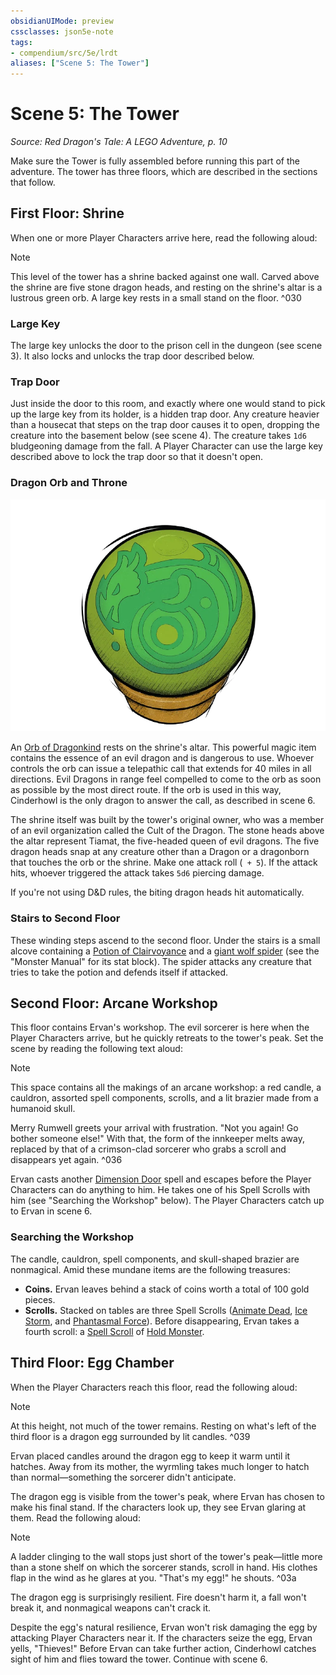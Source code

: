 ```yaml
---
obsidianUIMode: preview
cssclasses: json5e-note
tags:
- compendium/src/5e/lrdt
aliases: ["Scene 5: The Tower"]
---
```

# Scene 5: The Tower
*Source: Red Dragon's Tale: A LEGO Adventure, p. 10* 

Make sure the Tower is fully assembled before running this part of the adventure. The tower has three floors, which are described in the sections that follow.

## First Floor: Shrine

When one or more Player Characters arrive here, read the following aloud:

> [!note] 
> 
> This level of the tower has a shrine backed against one wall. Carved above the shrine are five stone dragon heads, and resting on the shrine's altar is a lustrous green orb. A large key rests in a small stand on the floor.
^030

### Large Key

The large key unlocks the door to the prison cell in the dungeon (see scene 3). It also locks and unlocks the trap door described below.

### Trap Door

Just inside the door to this room, and exactly where one would stand to pick up the large key from its holder, is a hidden trap door. Any creature heavier than a housecat that steps on the trap door causes it to open, dropping the creature into the basement below (see scene 4). The creature takes `1d6` bludgeoning damage from the fall. A Player Character can use the large key described above to lock the trap door so that it doesn't open.

### Dragon Orb and Throne

![](https://raw.githubusercontent.com/5etools-mirror-3/5etools-img/main/adventure/LRDT/orb.webp#center)

An [Orb of Dragonkind](Mechanics/items/orb-of-dragonkind.md) rests on the shrine's altar. This powerful magic item contains the essence of an evil dragon and is dangerous to use. Whoever controls the orb can issue a telepathic call that extends for 40 miles in all directions. Evil Dragons in range feel compelled to come to the orb as soon as possible by the most direct route. If the orb is used in this way, Cinderhowl is the only dragon to answer the call, as described in scene 6.

The shrine itself was built by the tower's original owner, who was a member of an evil organization called the Cult of the Dragon. The stone heads above the altar represent Tiamat, the five-headed queen of evil dragons. The five dragon heads snap at any creature other than a Dragon or a dragonborn that touches the orb or the shrine. Make one attack roll (` + 5`). If the attack hits, whoever triggered the attack takes `5d6` piercing damage.

If you're not using D&D rules, the biting dragon heads hit automatically.

### Stairs to Second Floor

These winding steps ascend to the second floor. Under the stairs is a small alcove containing a [Potion of Clairvoyance](Mechanics/items/potion-of-clairvoyance.md) and a [giant wolf spider](Mechanics/bestiary/beast/giant-wolf-spider.md) (see the "Monster Manual" for its stat block). The spider attacks any creature that tries to take the potion and defends itself if attacked.

## Second Floor: Arcane Workshop

This floor contains Ervan's workshop. The evil sorcerer is here when the Player Characters arrive, but he quickly retreats to the tower's peak. Set the scene by reading the following text aloud:

> [!note] 
> 
> This space contains all the makings of an arcane workshop: a red candle, a cauldron, assorted spell components, scrolls, and a lit brazier made from a humanoid skull.
> 
> Merry Rumwell greets your arrival with frustration. "Not you again! Go bother someone else!" With that, the form of the innkeeper melts away, replaced by that of a crimson-clad sorcerer who grabs a scroll and disappears yet again.
^036

Ervan casts another [Dimension Door](Mechanics/spells/dimension-door.md) spell and escapes before the Player Characters can do anything to him. He takes one of his Spell Scrolls with him (see "Searching the Workshop" below). The Player Characters catch up to Ervan in scene 6.

### Searching the Workshop

The candle, cauldron, spell components, and skull-shaped brazier are nonmagical. Amid these mundane items are the following treasures:

- **Coins.** Ervan leaves behind a stack of coins worth a total of 100 gold pieces.  
- **Scrolls.** Stacked on tables are three Spell Scrolls ([Animate Dead](Mechanics/spells/animate-dead.md), [Ice Storm](Mechanics/spells/ice-storm.md), and [Phantasmal Force](Mechanics/spells/phantasmal-force.md)). Before disappearing, Ervan takes a fourth scroll: a [Spell Scroll](Mechanics/items/spell-scroll-dmg.md) of [Hold Monster](Mechanics/spells/hold-monster.md).  

## Third Floor: Egg Chamber

When the Player Characters reach this floor, read the following aloud:

> [!note] 
> 
> At this height, not much of the tower remains. Resting on what's left of the third floor is a dragon egg surrounded by lit candles.
^039

Ervan placed candles around the dragon egg to keep it warm until it hatches. Away from its mother, the wyrmling takes much longer to hatch than normal—something the sorcerer didn't anticipate.

The dragon egg is visible from the tower's peak, where Ervan has chosen to make his final stand. If the characters look up, they see Ervan glaring at them. Read the following aloud:

> [!note] 
> 
> A ladder clinging to the wall stops just short of the tower's peak—little more than a stone shelf on which the sorcerer stands, scroll in hand. His clothes flap in the wind as he glares at you. "That's my egg!" he shouts.
^03a

The dragon egg is surprisingly resilient. Fire doesn't harm it, a fall won't break it, and nonmagical weapons can't crack it.

Despite the egg's natural resilience, Ervan won't risk damaging the egg by attacking Player Characters near it. If the characters seize the egg, Ervan yells, "Thieves!" Before Ervan can take further action, Cinderhowl catches sight of him and flies toward the tower. Continue with scene 6.
